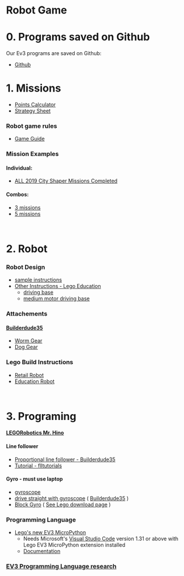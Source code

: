 # Robot Game

# 0. Programs saved on Github
Our Ev3 programs are saved on Github:
* [Github](https://github.com/tobedetermined123/gamechangers/tree/master/programs)

# 1. Missions

* [Points Calculator](http://komurobo.com/projets/fll/city-shaper/)
* [Strategy Sheet](CityShaperStrategySheet.pdf)

### Robot game rules
* [Game Guide](https://firstinspiresst01.blob.core.windows.net/fll/2020/city-shaper-game-guide-pdf.pdf)

### Mission Examples

#### Individual:
* [ALL 2019 City Shaper Missions Completed](https://www.youtube.com/watch?v=w9s9jzWJa7M)

#### Combos:
* [3 missions](https://www.youtube.com/watch?v=gxRV948MMsE)
* [5 missions](https://www.youtube.com/watch?v=dAlKqZBOkeo)

<br/>

# 2. Robot
### Robot Design
* [sample instructions](http://flltutorials.com/RobotGame.html)
* [Other Instructions - Lego Education](https://education.lego.com/en-us/support/mindstorms-ev3/building-instructions)
    * [driving base](https://le-www-live-s.legocdn.com/sc/media/lessons/mindstorms-ev3/building-instructions/ev3-rem-driving-base-79bebfc16bd491186ea9c9069842155e.pdf)
    * [medium motor driving base](https://le-www-live-s.legocdn.com/sc/media/lessons/mindstorms-ev3/building-instructions/ev3-medium-motor-driving-base-e66e2fc0d917485ef1aa023e8358e7a7.pdf)


### Attachements
#### [Builderdude35](https://www.youtube.com/channel/UCuXq-jiU0ANeBcF_Tvq1D7g)
* [Worm Gear](https://www.youtube.com/watch?v=TQ9hQ_ZXwmM)
* [Dog Gear](https://www.youtube.com/watch?v=NZbt3tnySyI)

### Lego Build Instructions
* [Retail Robot](https://www.lego.com/en-ca/themes/mindstorms/buildarobot)
* [Education Robot](https://education.lego.com/en-us/support/mindstorms-ev3/building-instructions)

<br/>

# 3. Programing

#### [LEGORobotics Mr. Hino](https://www.youtube.com/channel/UCvuw_UluXNRPKhqK5GU8SrQ/videos)

#### Line follower
   * [Proportional line follower - Builderdude35](https://www.youtube.com/watch?v=uPFfevfpMxs)
   * [Tutorial - flltutorials](http://flltutorials.com/translations/en-us/RobotGame/FindingLines.pdf)

#### Gyro - must use laptop
* [gyroscope](https://le-www-live-s.legocdn.com/sc/media/lessons/mindstorms-ev3/building-instructions/ev3-gyro-sensor-driving-base-a521f8ebe355c281c006418395309e15.pdf)
* [drive straight with gyroscope](https://www.youtube.com/watch?v=qPE4YNsTad4) ( [Builderdude35](https://www.youtube.com/channel/UCuXq-jiU0ANeBcF_Tvq1D7g) )
* [Block Gyro](https://www.lego.com/cdn/cs/set/assets/blt8da4f23ee86f8986/Gyro.ev3b) ( [See Lego download page](https://www.lego.com/en-us/themes/mindstorms/downloads) )

### Programming Language
* [Lego's new EV3 MicroPython](https://education.lego.com/en-us/support/mindstorms-ev3/python-for-ev3)
  * Needs Microsoft's [Visual Studio Code](https://code.visualstudio.com/) version 1.31 or above with Lego EV3 MicroPython extension installed
  * [Documentation](https://pybricks.github.io/ev3-micropython/index.html)
  
### [EV3 Programming Language research](AltProgLangs.md)

